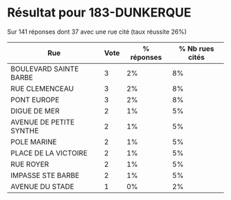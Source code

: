 # Résultat pour 183-DUNKERQUE

Sur 141 réponses dont 37 avec une rue cité (taux réussite 26%)

| Rue | Vote | % réponses | % Nb rues cités|
|-----|------|------------|----------------|
| BOULEVARD SAINTE BARBE | 3 | 2% | 8%|
| RUE CLEMENCEAU | 3 | 2% | 8%|
| PONT EUROPE | 3 | 2% | 8%|
| DIGUE DE MER | 2 | 1% | 5%|
| AVENUE DE PETITE SYNTHE | 2 | 1% | 5%|
| POLE MARINE | 2 | 1% | 5%|
| PLACE DE LA VICTOIRE | 2 | 1% | 5%|
| RUE ROYER | 2 | 1% | 5%|
| IMPASSE STE BARBE | 2 | 1% | 5%|
| AVENUE DU STADE | 1 | 0% | 2%|
